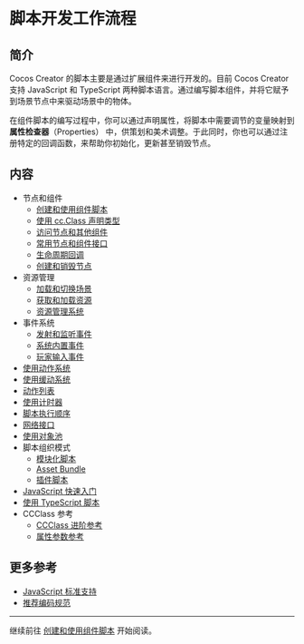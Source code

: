 # 脚本开发工作流程

## 简介

Cocos Creator 的脚本主要是通过扩展组件来进行开发的。目前 Cocos Creator 支持 JavaScript 和 TypeScript 两种脚本语言。通过编写脚本组件，并将它赋予到场景节点中来驱动场景中的物体。

在组件脚本的编写过程中，你可以通过声明属性，将脚本中需要调节的变量映射到 **属性检查器**（Properties） 中，供策划和美术调整。于此同时，你也可以通过注册特定的回调函数，来帮助你初始化，更新甚至销毁节点。

## 内容

- 节点和组件
  - [创建和使用组件脚本](use-component.md)
  - [使用 cc.Class 声明类型](class.md)
  - [访问节点和其他组件](access-node-component.md)
  - [常用节点和组件接口](basic-node-api.md)
  - [生命周期回调](life-cycle-callbacks.md)
  - [创建和销毁节点](create-destroy.md)
- 资源管理
  - [加载和切换场景](scene-managing.md)
  - [获取和加载资源](load-assets.md)
  - [资源管理系统](../asset-manager/index.md)
- 事件系统
  - [发射和监听事件](events.md)
  - [系统内置事件](internal-events.md)
  - [玩家输入事件](player-controls.md)
- [使用动作系统](actions.md)
- [使用缓动系统](tween.md)
- [动作列表](action-list.md)
- [使用计时器](scheduler.md)
- [脚本执行顺序](execution-order.md)
- [网络接口](network.md)
- [使用对象池](pooling.md)
- 脚本组织模式
  - [模块化脚本](modular-script.md)
  - [Asset Bundle](asset-bundle.md)
  - [插件脚本](plugin-scripts.md)
- [JavaScript 快速入门](javascript-primer.md)
- [使用 TypeScript 脚本](typescript.md)
- CCClass 参考
  - [CCClass 进阶参考](reference/class.md)
  - [属性参数参考](reference/attributes.md)

## 更多参考

- [JavaScript 标准支持](reference/javascript-support.md)
- [推荐编码规范](reference/coding-standards.md)

<hr>

继续前往 [创建和使用组件脚本](use-component.md) 开始阅读。
